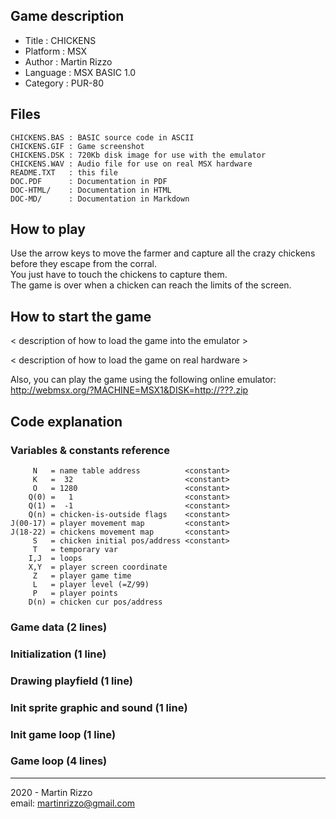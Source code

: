 Game description
----------------

* Title    : CHICKENS
* Platform : MSX
* Author   : Martin Rizzo
* Language : MSX BASIC 1.0
* Category : PUR-80


Files
-----

```
CHICKENS.BAS : BASIC source code in ASCII
CHICKENS.GIF : Game screenshot
CHICKENS.DSK : 720Kb disk image for use with the emulator
CHICKENS.WAV : Audio file for use on real MSX hardware
README.TXT   : this file
DOC.PDF      : Documentation in PDF
DOC-HTML/    : Documentation in HTML
DOC-MD/      : Documentation in Markdown
```

How to play
-----------

Use the arrow keys to move the farmer and capture all the
crazy chickens before they escape from the corral.   
You just have to touch the chickens to capture them.   
The game is over when a chicken can reach the limits of the screen.


How to start the game
---------------------

< description of how to load the game into the emulator >

< description of how to load the game on real hardware >

Also, you can play the game using the following online emulator:   
http://webmsx.org/?MACHINE=MSX1&DISK=http://???.zip


Code explanation
----------------

### Variables & constants reference

```
     N   = name table address          <constant>
     K   =  32                         <constant>
     O   = 1280                        <constant>
    Q(0) =   1                         <constant>
    Q(1) =  -1                         <constant>
    Q(n) = chicken-is-outside flags    <constant>
J(00-17) = player movement map         <constant>
J(18-22) = chickens movement map       <constant>
     S   = chicken initial pos/address <constant>
     T   = temporary var
    I,J  = loops
    X,Y  = player screen coordinate
     Z   = player game time
     L   = player level (=Z/99)
     P   = player points
    D(n) = chicken cur pos/address
```

### Game data (2 lines)

### Initialization (1 line)

### Drawing  playfield (1 line)

### Init sprite graphic and sound (1 line)

### Init game loop (1 line)

### Game loop (4 lines)





---

2020 - Martin Rizzo  
email: martinrizzo@gmail.com

